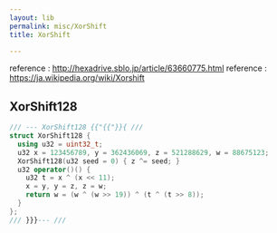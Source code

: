 ```yaml
---
layout: lib
permalink: misc/XorShift
title: XorShift

---
```



reference : http://hexadrive.sblo.jp/article/63660775.html
reference : https://ja.wikipedia.org/wiki/Xorshift

## XorShift128


```cpp
/// --- XorShift128 {{"{{"}}{ ///
struct XorShift128 {
  using u32 = uint32_t;
  u32 x = 123456789, y = 362436069, z = 521288629, w = 88675123;
  XorShift128(u32 seed = 0) { z ^= seed; }
  u32 operator()() {
    u32 t = x ^ (x << 11);
    x = y, y = z, z = w;
    return w = (w ^ (w >> 19)) ^ (t ^ (t >> 8));
  }
};
/// }}}--- ///
```


